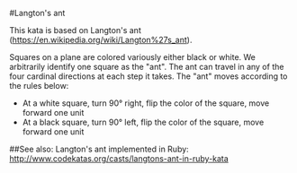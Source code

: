 #Langton's ant

This kata is based on Langton's ant (https://en.wikipedia.org/wiki/Langton%27s_ant).

Squares on a plane are colored variously either black or white. We arbitrarily identify one square as the "ant". The ant can travel in any of the four cardinal directions at each step it takes. The "ant" moves according to the rules below:
- At a white square, turn 90° right, flip the color of the square, move forward one unit
- At a black square, turn 90° left, flip the color of the square, move forward one unit

##See also:
Langton's ant implemented in Ruby: http://www.codekatas.org/casts/langtons-ant-in-ruby-kata
